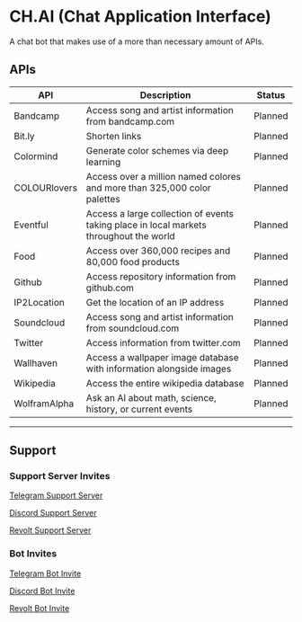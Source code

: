 # CH.AI (Chat Application Interface)

A chat bot that makes use of a more than necessary amount of APIs.

## APIs

| API | Description | Status |
| --- | ----------- | ------ |
| Bandcamp | Access song and artist information from bandcamp.com | Planned |
| Bit.ly | Shorten links | Planned |
| Colormind | Generate color schemes via deep learning | Planned |
| COLOURlovers | Access over a million named colores and more than 325,000 color palettes | Planned |
| Eventful | Access a large collection of events taking place in local markets throughout the world | Planned |
| Food | Access over 360,000 recipes and 80,000 food products | Planned |
| Github | Access repository information from github.com | Planned |
| IP2Location | Get the location of an IP address | Planned |
| Soundcloud | Access song and artist information from soundcloud.com | Planned |
| Twitter | Access information from twitter.com | Planned |
| Wallhaven | Access a wallpaper image database with information alongside images | Planned |
| Wikipedia | Access the entire wikipedia database | Planned |
| WolframAlpha | Ask an AI about math, science, history, or current events | Planned |

---

## Support

### Support Server Invites

[Telegram Support Server](https://t.me/+32NeAwwbGXJmODYx)

[Discord Support Server](https://discord.gg/E4dgsytzRs)

[Revolt Support Server](https://app.revolt.chat/invite/dFeJfhf0)

### Bot Invites

[Telegram Bot Invite](http://t.me/ch_ai_bot)

[Discord Bot Invite](https://discord.com/api/oauth2/authorize?client_id=908220543558381588&permissions=8&scope=bot)

[Revolt Bot Invite](https://app.revolt.chat/bot/01FM6NHPY1DB31RCPDSBHD1M2J)
